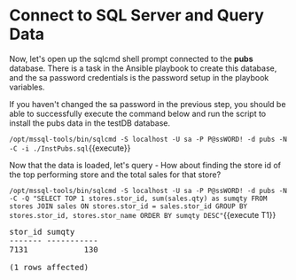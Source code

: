 # Connect to SQL Server and Query Data

Now, let's open up the sqlcmd shell prompt connected to the **pubs** database. There is a task in the Ansible playbook to create this database, and the sa password credentials is the password setup in the playbook variables. 

If you haven't changed the sa password in the previous step, you should be able to successfully execute the command below and run the script to install the pubs data in the testDB database. 

`/opt/mssql-tools/bin/sqlcmd -S localhost -U sa -P P@ssWORD! -d pubs -N -C -i ./InstPubs.sql`{{execute}}

Now that the data is loaded, let's query - How about finding the store id of the top performing store and the total sales for that store?  

`/opt/mssql-tools/bin/sqlcmd -S localhost -U sa -P P@ssWORD! -d pubs -N -C -Q "SELECT TOP 1 stores.stor_id, sum(sales.qty) as sumqty FROM stores JOIN sales ON stores.stor_id = sales.stor_id GROUP BY stores.stor_id, stores.stor_name ORDER BY sumqty DESC"`{{execute T1}}

<pre class="file">
stor_id sumqty
------- -----------
7131            130

(1 rows affected)
</pre>
